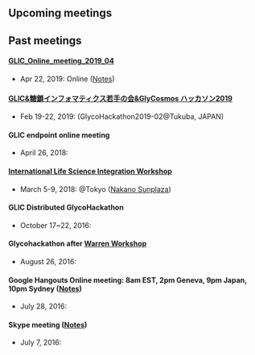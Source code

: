 ## Upcoming meetings

## Past meetings
#### <a href="http://glic.glycoinfo.org/meetings/GLIC_Online_meeting_2019_04/">GLIC_Online_meeting_2019_04</a>
 * Apr 22, 2019: Online (<a href="https://docs.google.com/document/d/1WNV7Y2-8YeDGfwczgIkgusoSbkOCxDZfyJ61ZP5CHo0/edit">Notes</a>)

#### <a href="http://glic.glycoinfo.org/meetings/GlycoHackathon2019-02.md">GLIC&糖鎖インフォマティクス若手の会&GlyCosmos ハッカソン2019</a>　
* Feb 19-22, 2019: (GlycoHackathon2019-02@Tukuba, JAPAN)

#### GLIC endpoint online meeting
* April 26, 2018: 

#### <a href="http://glic.glycoinfo.org/meetings/LSworkshop2018/">International Life Science Integration Workshop</a> 
* March 5-9, 2018: @Tokyo (<a href="https://www.sunplaza.jp/en/">Nakano Sunplaza</a>)

#### GLIC Distributed GlycoHackathon
* October 17~22, 2016:

#### Glycohackathon after <a href="http://warrenworkshop2016.glycoinfo.org">Warren Workshop</a>
* August 26, 2016: 

#### Google Hangouts Online meeting: 8am EST, 2pm Geneva, 9pm Japan, 10pm Sydney (<a href="https://goo.gl/Ur22GK">Notes</a>)
* July 28, 2016: 

#### Skype meeting (<a href="https://goo.gl/vB6o0q">Notes</a>)
* July 7, 2016: 
